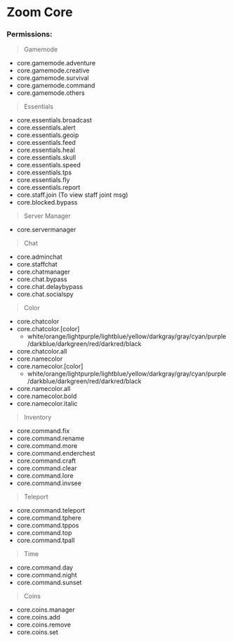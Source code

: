 # Zoom Core

### Permissions:
> Gamemode
- core.gamemode.adventure
- core.gamemode.creative
- core.gamemode.survival
- core.gamemode.command
- core.gamemode.others

> Essentials
- core.essentials.broadcast
- core.essentials.alert
- core.essentials.geoip
- core.essentials.feed
- core.essentials.heal
- core.essentials.skull
- core.essentials.speed
- core.essentials.tps
- core.essentials.fly
- core.essentials.report
- core.staff.join (To view staff joint msg)
- core.blocked.bypass

> Server Manager
- core.servermanager

> Chat
- core.adminchat
- core.staffchat
- core.chatmanager
- core.chat.bypass
- core.chat.delaybypass
- core.chat.socialspy

> Color
- core.chatcolor
- core.chatcolor.[color]
    - white/orange/lightpurple/lightblue/yellow/darkgray/gray/cyan/purple/darkblue/darkgreen/red/darkred/black
- core.chatcolor.all
- core.namecolor
- core.namecolor.[color] 
    - white/orange/lightpurple/lightblue/yellow/darkgray/gray/cyan/purple/darkblue/darkgreen/red/darkred/black
- core.namecolor.all
- core.namecolor.bold
- core.namecolor.italic

> Inventory
- core.command.fix
- core.command.rename
- core.command.more
- core.command.enderchest
- core.command.craft
- core.command.clear
- core.command.lore
- core.command.invsee

> Teleport
- core.command.teleport
- core.command.tphere
- core.command.tppos
- core.command.top
- core.command.tpall

> Time
- core.command.day
- core.command.night
- core.command.sunset

> Coins
- core.coins.manager
- core.coins.add
- core.coins.remove
- core.coins.set
